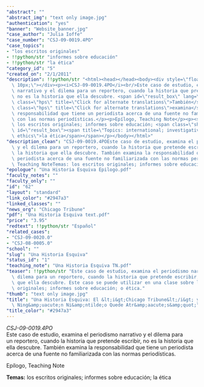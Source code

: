 ```yaml
---
"abstract": ""
"abstract_img": "text only image.jpg"
"authentication": "yes"
"banner": "Website_banner.jpg"
"case_author": "Julia Ioffe"
"case_number": "CSJ-09-0019.4PO"
"case_topics":
- "los escritos originales"
- !!python/str "informes sobre educación"
- !!python/str "la ética"
"category_id": "5"
"created_on": "2/1/2011"
"description": !!python/str "<html><head></head><body><div style=\"float: right; padding:\
  \ 10px;\"></div><p><i>CSJ-09-0019.4PO</i><br/>Este caso de estudio, examina el periodismo\
  \ narrativo y el dilema para un reportero, cuando la historia que pretende escribir,\
  \ no es la historia que ella descubre. <span id=\"result_box\" lang=\"es\"><span\
  \ class=\"hps\" title=\"Click for alternate translations\">También</span> <span\
  \ class=\"hps\" title=\"Click for alternate translations\">examina</span> </span>la\
  \ responsabilidad que tiene un periodista acerca de una fuente no familiarizada\
  \ con las normas periodísticas.</p><p>Epílogo, Teaching Note</p><p><strong>Temas:</strong>\
  \ los escritos originales; informes sobre educación; <span class=\"short_text\"\
  \ id=\"result_box\"><span title=\"Topics: international; investigative reporting;\
  \ ethics\">la ética</span></span></p></body></html>"
"description_clean": "CSJ-09-0019.4POEste caso de estudio, examina el periodismo narrativo\
  \ y el dilema para un reportero, cuando la historia que pretende escribir, no es\
  \ la historia que ella descubre. También examina la responsabilidad que tiene un\
  \ periodista acerca de una fuente no familiarizada con las normas periodísticas.Epílogo,\
  \ Teaching NoteTemas: los escritos originales; informes sobre educación; la ética"
"epologue": "Una Historia Esquiva Epilogo.pdf"
"faculty_notes": ""
"faculty_only": ""
"id": "62"
"layout": "standard"
"link_color": "#2947a3"
"linked_classes": ""
"news_org": "Chicago Tribune"
"pdf": "Una Historia Esquiva text.pdf"
"price": "3.95"
"redtext": !!python/str "Español"
"related_cases":
- "CSJ-09-0020.0"
- "CSJ-08-0005.0"
"school": ""
"slug": "Una Historia Esquiva"
"status_id": "1"
"teaching_note": "Una Historia Esquiva TN.pdf"
"teaser": !!python/str "Este caso de estudio, examina el periodismo narrativo y el\
  \ dilema para un reportero, cuando la historia que pretende escribir, no es la historia\
  \ que ella descubre. Este caso se puede utilizar en una clase sobre los escritos\
  \ originales; informes sobre educación; o ética."
"thumb": "text only image.jpg"
"title": "Una Historia Esquiva: El &lt;i&gt;Chicago Tribune&lt;/i&gt; y la ley &amp;quot;Que\
  \ Ning&amp;uacute;n Ni&amp;ntilde;o Quede Atr&amp;aacute;s&amp;quot;"
"title_color": "#2947a3"
---
```

<html><head></head><body><div style="float: right; padding: 10px;"></div><p><i>CSJ-09-0019.4PO</i><br/>Este caso de estudio, examina el periodismo narrativo y el dilema para un reportero, cuando la historia que pretende escribir, no es la historia que ella descubre. <span id="result_box" lang="es"><span class="hps" title="Click for alternate translations">También</span> <span class="hps" title="Click for alternate translations">examina</span> </span>la responsabilidad que tiene un periodista acerca de una fuente no familiarizada con las normas periodísticas.</p><p>Epílogo, Teaching Note</p><p><strong>Temas:</strong> los escritos originales; informes sobre educación; <span class="short_text" id="result_box"><span title="Topics: international; investigative reporting; ethics">la ética</span></span></p></body></html>
